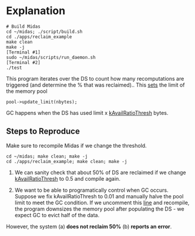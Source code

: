 # Explanation

```
# Build Midas
cd ~/midas; ./script/build.sh
cd ./apps/reclaim_example
make clean
make -j
[Terminal #1]
sudo ~/midas/scripts/run_daemon.sh
[Terminal #2]
./test
```
This program iterates over the DS to count how many recomputations are triggered (and determine the % that was reclaimed)..
This [sets](https://github.com/pohaoc/midas/blob/fa4bc70f359048dd8b804106755d635f8f4f1207/apps/reclaim_example/test.cpp#L22) the limit of the memory pool
```
pool->update_limit(nbytes);
```
GC happens when the DS has used limit x [kAvailRatioThresh](https://github.com/pohaoc/midas/blob/77e2afb8e6e541812ce0ba7362f69710dfc0bac5/src/resource_manager.cpp#L101) bytes.


## Steps to Reproduce
Make sure to recompile Midas if we change the threshold.
   ```
   cd ~/midas; make clean; make -j
   cd ./apps/reclaim_example; make clean; make -j
   ```

1. We can sanity check that about 50% of DS are reclaimed if we change [kAvailRatioThresh](https://github.com/pohaoc/midas/blob/77e2afb8e6e541812ce0ba7362f69710dfc0bac5/src/resource_manager.cpp#L101C26-L101C50) to 0.5 and compile again.

2. We want to be able to programatically control when GC occurs. Suppose we fix kAvailRatioThresh to 0.01 and manually halve the pool limit to meet the GC condition. If we uncomment this [line](https://github.com/pohaoc/midas/blob/fa4bc70f359048dd8b804106755d635f8f4f1207/apps/reclaim_example/test.cpp#L33) and recompile, the program downsizes the memory pool after populating the DS - we expect GC to evict half of the data.
   
However, the system (a) **does not reclaim 50%** (b) **reports an error**.

